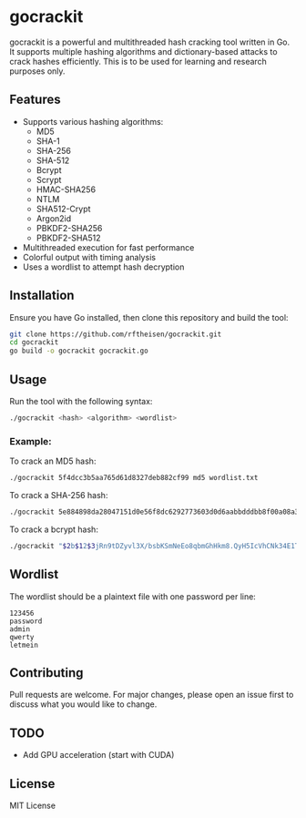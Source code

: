# gocrackit

gocrackit is a powerful and multithreaded hash cracking tool written in Go. It supports multiple hashing algorithms and dictionary-based attacks to crack hashes efficiently. This is to be used for learning and research purposes only.

## Features
- Supports various hashing algorithms:
  - MD5
  - SHA-1
  - SHA-256
  - SHA-512
  - Bcrypt
  - Scrypt
  - HMAC-SHA256
  - NTLM
  - SHA512-Crypt
  - Argon2id
  - PBKDF2-SHA256
  - PBKDF2-SHA512
- Multithreaded execution for fast performance
- Colorful output with timing analysis
- Uses a wordlist to attempt hash decryption

## Installation
Ensure you have Go installed, then clone this repository and build the tool:

```sh
git clone https://github.com/rftheisen/gocrackit.git
cd gocrackit
go build -o gocrackit gocrackit.go
```

## Usage

Run the tool with the following syntax:

```sh
./gocrackit <hash> <algorithm> <wordlist>
```

### Example:
To crack an MD5 hash:

```sh
./gocrackit 5f4dcc3b5aa765d61d8327deb882cf99 md5 wordlist.txt
```

To crack a SHA-256 hash:

```sh
./gocrackit 5e884898da28047151d0e56f8dc6292773603d0d6aabbdddbb8f00a08a3b981b sha256 wordlist.txt
```

To crack a bcrypt hash:

```sh
./gocrackit "$2b$12$3jRn9tDZyvl3X/bsbKSmNeEo8qbmGhHkm8.QyH5IcVhCNk34E1TZi" bcrypt wordlist.txt
```

## Wordlist
The wordlist should be a plaintext file with one password per line:

```
123456
password
admin
qwerty
letmein
```

## Contributing
Pull requests are welcome. For major changes, please open an issue first to discuss what you would like to change.

## TODO
- Add GPU acceleration (start with CUDA)
## License
MIT License


